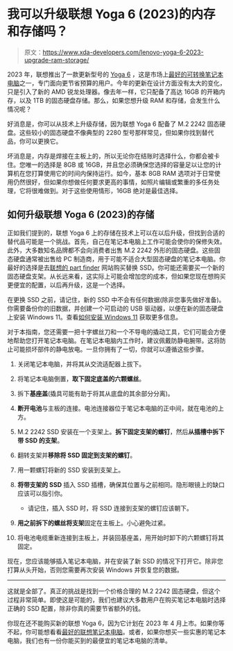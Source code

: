 # 我可以升级联想 Yoga 6 (2023)的内存和存储吗？

> 原文：<https://www.xda-developers.com/lenovo-yoga-6-2023-upgrade-ram-storage/>

2023 年，联想推出了一款更新型号的 [Yoga 6](https://www.xda-developers.com/lenovo-yoga-6-2023/) ，这是市场上[最好的可转换笔记本电脑](https://www.xda-developers.com/best-convertible-laptops/)之一，专门面向更节省预算的用户。今年的更新在设计方面没有太大的变化，只是引入了新的 AMD 锐龙处理器。像去年一样，它只配备了高达 16GB 的开箱内存，以及 1TB 的固态硬盘存储。那么，如果您想升级 RAM 和存储，会发生什么情况呢？

好消息是，你可以从技术上升级存储，因为联想 Yoga 6 配备了 M.2 2242 固态硬盘。这些较小的固态硬盘不像典型的 2280 型号那样常见，但如果你找到替代品，你可以更换它。

坏消息是，内存是焊接在主板上的，所以无论你在结账时选择什么，你都会被卡住。您唯一的选择是 8GB 或 16GB，并且您必须确保您选择的容量足以让您的计算机在您打算使用它的时间内保持运行。如今，基本 8GB RAM 选项对于日常使用仍然很好，但如果你想做任何要求更高的事情，如照片编辑或繁重的多任务处理，它将很难做到。对于这些使用情形，16GB 绝对是最佳选择。

## 如何升级联想 Yoga 6 (2023)的存储

正如我们提到的，联想 Yoga 6 上的存储在技术上可以在以后升级，但找到合适的替代品可能是一个挑战。首先，自己在笔记本电脑上工作可能会使你的保修失效。此外，大多数知名品牌都不会向消费者出售 M.2 2242 外形的固态硬盘。这些固态硬盘通常被出售给 PC 制造商，用于可能不适合大型固态硬盘的笔记本电脑。你最好的选择是去[联想的 part finder](https://pcsupport.lenovo.com/us/en/products/laptops-and-netbooks/yoga-series/yoga-6-13abr8/83b2/parts/display/buy-now) 网站购买替换 SSD。你可能还需要买一个新的固态硬盘支架。从长远来看，这实际上可能会增加您的成本，但如果您现在想购买更便宜的配置，以后再升级，这是一个选择。

在更换 SSD 之前，请记住，新的 SSD 中不会有任何数据(除非您事先做好准备)。你需要备份你的旧数据，并创建一个可启动的 USB 驱动器，以便在新的固态硬盘上安装 Windows 11。查看[如何安装 Windows 11](https://www.xda-developers.com/download-windows-11/) 获取更多信息。

对于本指南，您还需要一把十字螺丝刀和一个不导电的撬动工具，它们可能会方便地帮助您打开笔记本电脑。在笔记本电脑内工作时，建议佩戴防静电腕带。这将防止可能损坏部件的静电放电。一旦你拥有了一切，你就可以遵循这些步骤。

1.  关闭笔记本电脑，并将其从交流适配器上拔下。
2.  将笔记本电脑倒置，**取下固定底盖的六颗螺丝**。
3.  拆下**基座盖**(撬具可能有助于将其从底盘的其余部分分离)。
4.  **断开电池**与主板的连接。电池连接器位于笔记本电脑的正中间，就在电池的上方。
5.  M.2 2242 SSD 安装在一个支架上。**拆下固定支架的螺钉**，然后**从插槽中拆下带 SSD 的支架**。
6.  翻转支架并**移除将 SSD 固定到支架的螺钉**。
7.  用一颗螺钉将新的 SSD 安装到支架上。
8.  **将带支架的 SSD** 插入 SSD 插槽，确保其位置与之前相同。隐形眼镜上的缺口应该可以指引你。
    *   请记住，插入 SSD 时，将 SSD 连接到支架的螺钉应该朝下。

9.  **用之前拆下的螺丝将支架**固定在主板上。小心避免过紧。
10.  将电池电缆重新连接到主板上，并装回基座盖，用开始时卸下的六颗螺钉将其固定。

现在，您应该能够插入笔记本电脑，并在安装了新 SSD 的情况下打开它。除非您打算从头开始，否则您需要再次安装 Windows 并恢复您的数据。

* * *

这就是全部了。真正的挑战是找到一个价格合理的 M.2 2242 固态硬盘，但这个过程非常简单。即使这是可能的，我们也建议大多数用户在购买笔记本电脑时选择正确的 SSD 配置，除非你真的需要节省额外的钱。

你现在还不能购买新的联想 Yoga 6，因为它计划在 2023 年 4 月上市。如果你等不起，你可能想看看[最好的联想笔记本电脑](https://www.xda-developers.com/best-lenovo-laptops/)。或者，如果你想买一些实惠的笔记本电脑，我们也有一份你能买到的最便宜的笔记本电脑的清单。